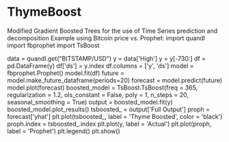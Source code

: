# ThymeBoost
Modified Gradient Boosted Trees for the use of Time Series prediction and decomposition
Example using Bitcoin price vs. Prophet:
  import quandl
  import fbprophet
  import TsBoost

  data = quandl.get("BITSTAMP/USD")
  y = data['High']
  y = y[-730:]
  df = pd.DataFrame(y)
  df['ds'] = y.index
  df.columns = ['y', 'ds']
  model = fbprophet.Prophet()
  model.fit(df)
  future = model.make_future_dataframe(periods=20)
  forecast = model.predict(future)
  model.plot(forecast)
  boosted_model = TsBoost.TsBoost(freq = 365,
                                  regularization = 1.2, 
                                  ols_constant = False, 
                                  poly = 1, 
                                  n_steps = 20,
                                  seasonal_smoothing = True)
  output = boosted_model.fit(y)
  boosted_model.plot_results()
  tsboosted_ = output['Full Output']
  proph = forecast['yhat']
  plt.plot(tsboosted_, label = 'Thyme Boosted', color = 'black')
  proph.index = tsboosted_.index
  plt.plot(y, label = 'Actual')
  plt.plot(proph, label = 'Prophet')
  plt.legend()
  plt.show()
